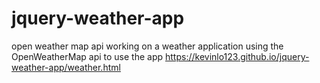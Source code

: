 # jquery-weather-app
open weather map api working on a weather application using the OpenWeatherMap api to use the app https://kevinlo123.github.io/jquery-weather-app/weather.html

